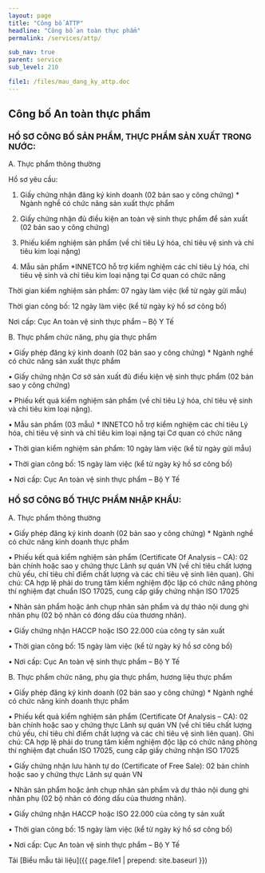 ```yaml
---
layout: page
title: "Công bố ATTP"
headline: "Công bố an toàn thực phẩm"
permalink: /services/attp/

sub_nav: true
parent: service
sub_level: 210

file1: /files/mau_dang_ky_attp.doc
---
```


## Công bố An toàn thực phẩm

### HỒ SƠ CÔNG BỐ SẢN PHẨM, THỰC PHẨM SẢN XUẤT TRONG NƯỚC:
A. Thực phẩm thông thường

Hồ sơ yêu cầu: 

1. Giấy chứng nhận đăng ký kinh doanh (02 bản sao y công chứng) * Ngành nghề có chức năng sản xuất thực phẩm

2. Giấy chứng nhận đủ điều kiện an toàn vệ sinh thực phẩm để sản xuất (02 bản sao y công chứng) 

3. Phiếu kiểm nghiệm sản phẩm (về chỉ tiêu Lý hóa, chỉ tiêu vệ sinh và chỉ tiêu kim loại nặng)

4. Mẫu sản phẩm *INNETCO  hỗ trợ kiểm nghiệm các chỉ tiêu Lý hóa, chỉ tiêu vệ sinh và chỉ tiêu kim loại nặng tại Cơ quan có chức năng

Thời gian kiểm nghiệm sản phẩm: 07 ngày làm việc (kể từ ngày gửi mẫu)

Thời gian công bố: 12 ngày làm việc (kể từ ngày ký hồ sơ công bố)

Nơi cấp: Cục An toàn vệ sinh thực phẩm – Bộ Y Tế

B. Thực phẩm chức năng, phụ gia thực phẩm

•   Giấy phép đăng ký kinh doanh (02 bản sao y công chứng) * Ngành nghề có chức năng sản xuất thực phẩm

•    Giấy chứng nhận Cơ sở sản xuất đủ điều kiện vệ sinh thực phẩm (02 bản sao y công chứng)

•   Phiếu kết quả kiểm nghiệm sản phẩm (về chỉ tiêu Lý hóa, chỉ tiêu vệ sinh và chỉ tiêu kim loại nặng).

•    Mẫu sản phẩm (03 mẫu) * INNETCO  hỗ trợ kiểm nghiệm các chỉ tiêu Lý hóa, chỉ tiêu vệ sinh và chỉ tiêu kim loại nặng tại Cơ quan có chức năng

•   Thời gian kiểm nghiệm sản phẩm: 10 ngày làm việc (kể từ ngày gửi mẫu)

•   Thời gian công bố: 15 ngày làm việc (kể từ ngày ký hồ sơ công bố)

•   Nơi cấp: Cục An toàn vệ sinh thực phẩm  – Bộ Y Tế
 
### HỒ SƠ CÔNG BỐ THỰC PHẨM NHẬP KHẨU:

A. Thực phẩm thông thường

•   Giấy phép đăng ký kinh doanh (02 bản sao y công chứng) * Ngành nghề có chức năng kinh doanh thực phẩm

•    Phiếu kết quả kiểm nghiệm sản phẩm (Certificate Of Analysis – CA): 02 bản chính hoặc sao y chứng thực Lãnh sự quán VN (về chỉ tiêu chất lượng chủ yếu, chỉ tiêu chỉ điểm chất lượng và các chỉ tiêu vệ sinh liên quan). Ghi chú: CA hợp lệ phải do trung tâm kiểm nghiệm độc lập có chức năng phòng thí nghiệm đạt chuẩn ISO 17025, cung cấp giấy chứng nhận ISO 17025

•   Nhãn sản phẩm hoặc ảnh chụp nhãn sản phẩm và dự thảo nội dung ghi nhãn phụ (02 bộ nhãn có đóng dấu của thương nhân).

•    Giấy chứng nhận HACCP hoặc ISO 22.000 của công ty sản xuất

•   Thời gian công bố: 15 ngày làm việc (kể từ ngày ký hồ sơ công bố)

•   Nơi cấp: Cục An toàn vệ sinh thực phẩm – Bộ Y Tế

B. Thực phẩm chức năng, phụ gia thực phẩm, hương liệu thực phẩm

•   Giấy phép đăng ký kinh doanh (02 bản sao y công chứng) * Ngành nghề có chức năng kinh doanh thực phẩm

•   Phiếu kết quả kiểm nghiệm sản phẩm (Certificate Of Analysis – CA): 02 bản chính hoặc sao y chứng thực Lãnh sự quán VN (về chỉ tiêu chất lượng chủ yếu, chỉ tiêu chỉ điểm chất lượng và các chỉ tiêu vệ sinh liên quan).
Ghi chú: CA hợp lệ phải do trung tâm kiểm nghiệm độc lập có chức năng phòng thí nghiệm đạt chuẩn ISO 17025, cung cấp giấy chứng nhận ISO 17025

•   Giấy chứng nhận lưu hành tự do (Certificate of Free Sale): 02 bản chính hoặc sao y chứng thực Lãnh sự quán VN

•    Nhãn sản phẩm hoặc ảnh chụp nhãn sản phẩm và dự thảo nội dung ghi nhãn phụ (02 bộ nhãn có đóng dấu của thương nhân).

•   Giấy chứng nhận HACCP hoặc ISO 22.000 của công ty sản xuất

•   Thời gian công bố: 15 ngày làm việc (kể từ ngày ký hồ sơ công bố)

•   Nơi cấp: Cục An toàn vệ sinh thực phẩm – Bộ Y Tế

Tải [Biểu mẫu tài liệu]({{ page.file1 | prepend: site.baseurl }})